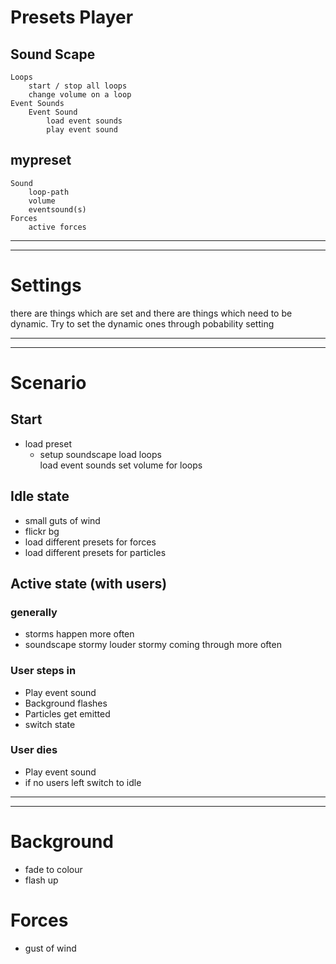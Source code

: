 # Presets Player

## Sound Scape
	Loops
		start / stop all loops
		change volume on a loop
	Event Sounds
		Event Sound
			load event sounds
			play event sound
	

## mypreset
	Sound
		loop-path
		volume
		eventsound(s)
	Forces
		active forces
	

----------------------------------------------------------
----------------------------------------------------------
# Settings
there are things which are set and there are things which need to be dynamic. Try to set the dynamic ones through pobability setting

----------------------------------------------------------
----------------------------------------------------------
# Scenario

## Start
- load preset		
	- setup soundscape
		load loops  
		load event sounds
		set volume for loops

## Idle state
- small guts of wind
- flickr bg
- load different presets for forces
- load different presets for particles


## Active state (with users)

### generally
- storms happen more often
- soundscape 
	stormy louder
	stormy coming through more often

### User steps in
- Play event sound
- Background flashes
- Particles get emitted 
- switch state

### User dies
- Play event sound
- if no users left
	switch to idle

----------------------------------------------------------
----------------------------------------------------------

# Background
- fade to colour
- flash up

# Forces
- gust of wind